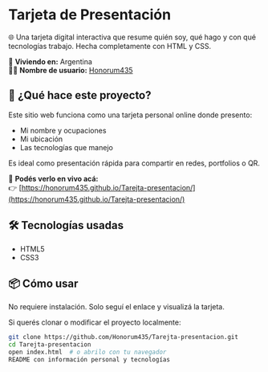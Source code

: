 # Tarjeta de Presentación

🌐 Una tarjeta digital interactiva que resume quién soy, qué hago y con qué tecnologías trabajo. Hecha completamente con HTML y CSS.

📍 **Viviendo en:** Argentina  
🧑‍💻 **Nombre de usuario:** [Honorum435](https://github.com/Honorum435)

## 🚀 ¿Qué hace este proyecto?

Este sitio web funciona como una tarjeta personal online donde presento:

- Mi nombre y ocupaciones
- Mi ubicación
- Las tecnologías que manejo

Es ideal como presentación rápida para compartir en redes, portfolios o QR.

🔗 **Podés verlo en vivo acá:**  
👉 [https://honorum435.github.io/Tarejta-presentacion/](https://honorum435.github.io/Tarejta-presentacion/)

## 🛠️ Tecnologías usadas

- HTML5
- CSS3

## 📦 Cómo usar

No requiere instalación. Solo seguí el enlace y visualizá la tarjeta.

Si querés clonar o modificar el proyecto localmente:

```bash
git clone https://github.com/Honorum435/Tarejta-presentacion.git
cd Tarejta-presentacion
open index.html  # o abrilo con tu navegador
README con información personal y tecnologías
